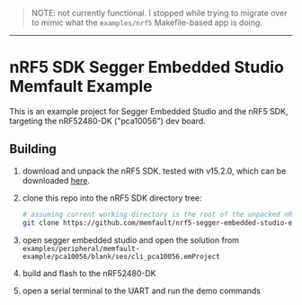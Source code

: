 > NOTE: not currently functional. I stopped while trying to migrate over to
> mimic what the `examples/nrf5` Makefile-based app is doing.

---

# nRF5 SDK Segger Embedded Studio Memfault Example

This is an example project for Segger Embedded Studio and the nRF5 SDK,
targeting the nRF52480-DK ("pca10056") dev board.

## Building

1. download and unpack the nRF5 SDK. tested with v15.2.0, which can be
   downloaded
   [here](https://developer.nordicsemi.com/nRF5_SDK/nRF5_SDK_v15.x.x/nRF5_SDK_15.2.0_9412b96.zip).
2. clone this repo into the nRF5 SDK directory tree:

   ```bash
   # assuming current working directory is the root of the unpacked nRF5 SDK
   git clone https://github.com/memfault/nrf5-segger-embedded-studio-example.git examples/peripheral/memfault-example
   ```

3. open segger embedded studio and open the solution from
   `examples/peripheral/memfault-example/pca10056/blank/ses/cli_pca10056.emProject`
4. build and flash to the nRF52480-DK
5. open a serial terminal to the UART and run the demo commands
